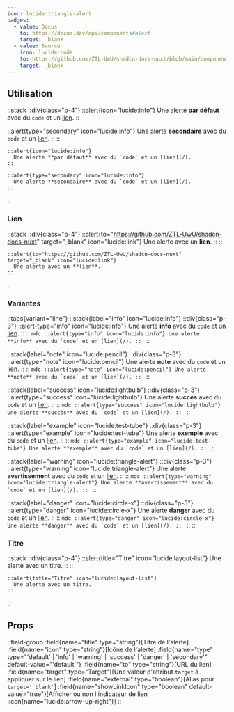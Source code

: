 ```yaml
---
icon: lucide:triangle-alert
badges:
  - value: Docus
    to: https://docus.dev/api/components#alert
    target: _blank
  - value: Source
    icon: lucide:code
    to: https://github.com/ZTL-UwU/shadcn-docs-nuxt/blob/main/components/content/Alert.vue
    target: _blank
---
```


## Utilisation

::stack
  ::div{class="p-4"}
  ::alert{icon="lucide:info"}
    Une alerte **par défaut** avec du `code` et un [lien](/).
  ::

  ::alert{type="secondary" icon="lucide:info"}
    Une alerte **secondaire** avec du `code` et un [lien](/).
  ::
  ::
  ```mdc
  ::alert{icon="lucide:info"}
    Une alerte **par défaut** avec du `code` et un [lien](/).
  ::

  ::alert{type="secondary" icon="lucide:info"}
    Une alerte **secondaire** avec du `code` et un [lien](/).
  ::
  ```
::

### Lien

::stack
  ::div{class="p-4"}
  ::alert{to="https://github.com/ZTL-UwU/shadcn-docs-nuxt" target="_blank" icon="lucide:link"}
    Une alerte avec un **lien**.
  ::
  ::
  ```mdc
  ::alert{to="https://github.com/ZTL-UwU/shadcn-docs-nuxt" target="_blank" icon="lucide:link"}
    Une alerte avec un **lien**.
  ::
  ```
::

### Variantes

::tabs{variant="line"}
  ::stack{label="info" icon="lucide:info"}
    ::div{class="p-3"}
    ::alert{type="info" icon="lucide:info"}
      Une alerte **info** avec du `code` et un [lien](/).
    ::
    ::
    ```mdc
    ::alert{type="info" icon="lucide:info"}
      Une alerte **info** avec du `code` et un [lien](/).
    ::
    ```
  ::

  ::stack{label="note" icon="lucide:pencil"}
    ::div{class="p-3"}
    ::alert{type="note" icon="lucide:pencil"}
      Une alerte **note** avec du `code` et un [lien](/).
    ::
    ::
    ```mdc
    ::alert{type="note" icon="lucide:pencil"}
      Une alerte **note** avec du `code` et un [lien](/).
    ::
    ```
  ::

  ::stack{label="success" icon="lucide:lightbulb"}
    ::div{class="p-3"}
    ::alert{type="success" icon="lucide:lightbulb"}
      Une alerte **succès** avec du `code` et un [lien](/).
    ::
    ::
    ```mdc
    ::alert{type="success" icon="lucide:lightbulb"}
      Une alerte **succès** avec du `code` et un [lien](/).
    ::
    ```
  ::

  ::stack{label="example" icon="lucide:test-tube"}
    ::div{class="p-3"}
    ::alert{type="example" icon="lucide:test-tube"}
      Une alerte **exemple** avec du `code` et un [lien](/).
    ::
    ::
    ```mdc
    ::alert{type="example" icon="lucide:test-tube"}
      Une alerte **exemple** avec du `code` et un [lien](/).
    ::
    ```
  ::

  ::stack{label="warning" icon="lucide:triangle-alert"}
    ::div{class="p-3"}
    ::alert{type="warning" icon="lucide:triangle-alert"}
      Une alerte **avertissement** avec du `code` et un [lien](/).
    ::
    ::
    ```mdc
    ::alert{type="warning" icon="lucide:triangle-alert"}
      Une alerte **avertissement** avec du `code` et un [lien](/).
    ::
    ```
  ::

  ::stack{label="danger" icon="lucide:circle-x"}
    ::div{class="p-3"}
    ::alert{type="danger" icon="lucide:circle-x"}
      Une alerte **danger** avec du `code` et un [lien](/).
    ::
    ::
    ```mdc
    ::alert{type="danger" icon="lucide:circle-x"}
      Une alerte **danger** avec du `code` et un [lien](/).
    ::
    ```
  ::
::

### Titre

::stack
  ::div{class="p-4"}
  ::alert{title="Titre" icon="lucide:layout-list"}
    Une alerte avec un titre.
  ::
  ::
  ```mdc
  ::alert{title="Titre" icon="lucide:layout-list"}
    Une alerte avec un titre.
  ::
  ```
::

## Props

::field-group
  :field{name="title" type="string"}[Titre de l'alerte]
  :field{name="icon" type="string"}[Icône de l'alerte]
  :field{name="type" type="'default' | 'info' | 'warning' | 'success' | 'danger' | 'secondary'" default-value="'default'"}
  :field{name="to" type="string"}[URL du lien]
  :field{name="target" type="Target"}[Une valeur d'attribut `target` à appliquer sur le lien]
  :field{name="external" type="boolean"}[Alias pour `target='_blank'`]
  :field{name="showLinkIcon" type="boolean" default-value="true"}[Afficher ou non l'indicateur de lien :icon{name="lucide:arrow-up-right"}]
::
